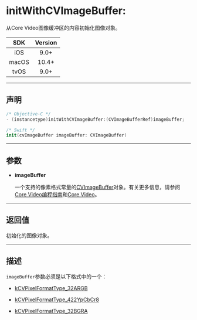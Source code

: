 # initWithCVImageBuffer:

从Core Video图像缓冲区的内容初始化图像对象。

| SDK | Version |
|:---:|:---:|
| iOS | 9.0+ |
| macOS | 10.4+ |
| tvOS | 9.0+ |

---

## 声明

```objective-c
/* Objective-C */
- (instancetype)initWithCVImageBuffer:(CVImageBufferRef)imageBuffer;
```

```swift
/* Swift */
init(cvImageBuffer imageBuffer: CVImageBuffer)
```

---

## 参数

* **imageBuffer**

    一个支持的像素格式常量的[CVImageBuffer]()对象。有关更多信息，请参阅[Core Video编程指南]()和[Core Video]()。

---

## 返回值

初始化的图像对象。

---

## 描述

`imageBuffer`参数必须是以下格式中的一个：

* [kCVPixelFormatType_32ARGB]()

* [kCVPixelFormatType_422YpCbCr8]()

* [kCVPixelFormatType_32BGRA]()